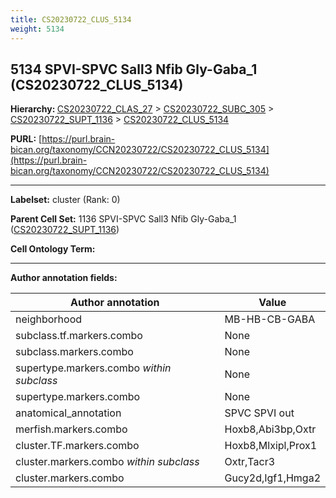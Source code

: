 ```yaml
---
title: CS20230722_CLUS_5134
weight: 5134
---
```

## 5134 SPVI-SPVC Sall3 Nfib Gly-Gaba_1 (CS20230722_CLUS_5134)
<b>Hierarchy: </b>
[CS20230722_CLAS_27](../CS20230722_CLAS_27) >
[CS20230722_SUBC_305](../CS20230722_SUBC_305) >
[CS20230722_SUPT_1136](../CS20230722_SUPT_1136) >
[CS20230722_CLUS_5134](../CS20230722_CLUS_5134)

**PURL:** [https://purl.brain-bican.org/taxonomy/CCN20230722/CS20230722_CLUS_5134](https://purl.brain-bican.org/taxonomy/CCN20230722/CS20230722_CLUS_5134)

---


**Labelset:** cluster (Rank: 0)

**Parent Cell Set:** 1136 SPVI-SPVC Sall3 Nfib Gly-Gaba_1 ([CS20230722_SUPT_1136](../CS20230722_SUPT_1136))



**Cell Ontology Term:** 

[MARKER GENES.]: #


---

[TRANSFERRED ANNOTATIONS.]: #


[AUTHOR ANNOTATION FIELDS.]: #


**Author annotation fields:**

| Author annotation | Value |
|-------------------|-------|
|neighborhood|MB-HB-CB-GABA|
|subclass.tf.markers.combo|None|
|subclass.markers.combo|None|
|supertype.markers.combo _within subclass_|None|
|supertype.markers.combo|None|
|anatomical_annotation|SPVC SPVI out|
|merfish.markers.combo|Hoxb8,Abi3bp,Oxtr|
|cluster.TF.markers.combo|Hoxb8,Mlxipl,Prox1|
|cluster.markers.combo _within subclass_|Oxtr,Tacr3|
|cluster.markers.combo|Gucy2d,Igf1,Hmga2|
